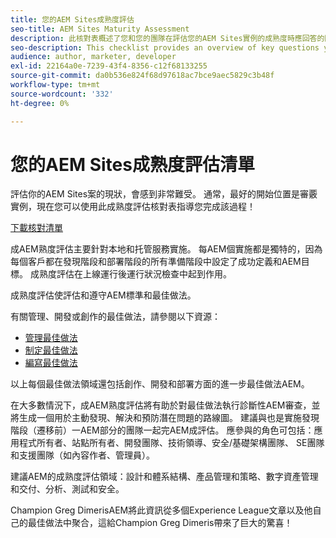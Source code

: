 ```yaml
---
title: 您的AEM Sites成熟度評估
seo-title: AEM Sites Maturity Assessment
description: 此核對表概述了您和您的團隊在評估您的AEM Sites實例的成熟度時應回答的關鍵問題
seo-description: This checklist provides an overview of key questions you and your team should be answering when evaluating the maturity of your AEM Sites instance
audience: author, marketer, developer
exl-id: 22164a0e-7239-43f4-8356-c12f68133255
source-git-commit: da0b536e824f68d97618ac7bce9aec5829c3b48f
workflow-type: tm+mt
source-wordcount: '332'
ht-degree: 0%

---
```


# 您的AEM Sites成熟度評估清單

評估你的AEM Sites案的現狀，會感到非常難受。 通常，最好的開始位置是審覈實例，現在您可以使用此成熟度評估核對表指導您完成該過程！

[下載核對清單](assets/AEM-Sites-Maturity-Assessment.xlsx)

成AEM熟度評估主要針對本地和托管服務實施。 每AEM個實施都是獨特的，因為每個客戶都在發現階段和部署階段的所有準備階段中設定了成功定義和AEM目標。 成熟度評估在上線運行後運行狀況檢查中起到作用。

成熟度評估使評估和遵守AEM標準和最佳做法。

有關管理、開發或創作的最佳做法，請參閱以下資源：

* [管理最佳做法](https://experienceleague.adobe.com/docs/experience-manager-65/administering/bestpractices/administer-best-practices.html?lang=en)
* [制定最佳做法](https://experienceleague.adobe.com/docs/experience-manager-65/developing/bestpractices/best-practices.html?lang=en)
* [編寫最佳做法](https://experienceleague.adobe.com/docs/experience-manager-65/authoring/authoring/best-practices.html?lang=en)

以上每個最佳做法領域還包括創作、開發和部署方面的進一步最佳做法AEM。

在大多數情況下，成AEM熟度評估將有助於對最佳做法執行診斷性AEM審查，並將生成一個用於主動發現、解決和預防潛在問題的路線圖。 建議與也是實施發現階段（遷移前）一AEM部分的團隊一起完AEM成評估。 應參與的角色可包括：應用程式所有者、站點所有者、開發團隊、技術領導、安全/基礎架構團隊、 SE團隊和支援團隊（如內容作者、管理員）。

建議AEM的成熟度評估領域：設計和體系結構、產品管理和策略、數字資產管理和交付、分析、測試和安全。

Champion Greg DimerisAEM將此資訊從多個Experience League文章以及他自己的最佳做法中聚合，這給Champion Greg Dimeris帶來了巨大的驚喜！
